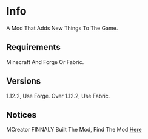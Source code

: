 # Info
A Mod That Adds New Things To The Game.
## Requirements
Minecraft And Forge Or Fabric.
## Versions
1.12.2, Use Forge. Over 1.12.2, Use Fabric.
## Notices
MCreator FINNALY Built The Mod, Find The Mod [Here](https://github.com/GreenIsLess/TheSwordModMC/releases)
